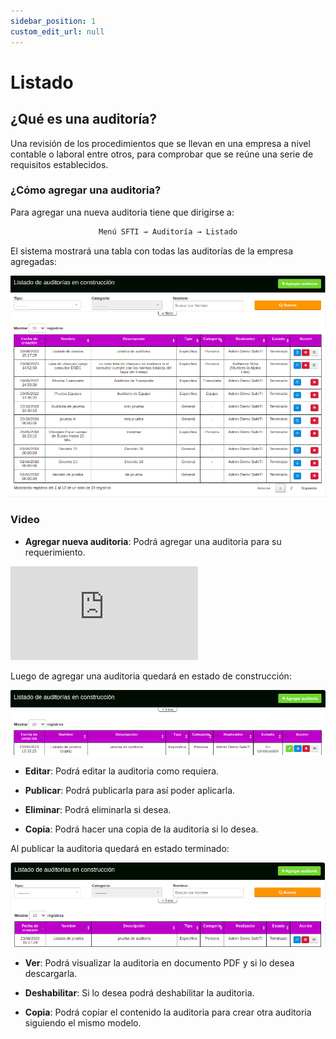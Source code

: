 ```yaml
---
sidebar_position: 1
custom_edit_url: null
---
```

# Listado
## ¿Qué es una auditoría?

Una revisión de los procedimientos que se llevan en una empresa a nivel contable o laboral entre otros, para comprobar que se reúne una serie de requisitos establecidos.
 
### ¿Cómo agregar una auditoria?
Para agregar una nueva auditoria tiene que dirigirse a:

<div align="center">

```bash
Menú SFTI → Auditoría → Listado
```
</div>

El sistema mostrará una tabla con todas las auditorías de la empresa agregadas:

<div align="center">

![inicio](/img/img_manual/img_auditorias/2023-08-23_16-35.png)

</div>

### Video

* **Agregar nueva auditoria**: Podrá agregar una auditoria para su requerimiento.

<div class="video-responsive">

<iframe src="https://www.youtube.com/embed/3W_EyBgTEnA/?rel=0" title="YouTube video player" frameborder="0" allow="accelerometer; autoplay; clipboard-write; encrypted-media; gyroscope; picture-in-picture; web-share" allowfullscreen></iframe>

</div>

Luego de agregar una auditoria quedará en estado de construcción: 

<div align="center">

![editar](/img/img_manual/img_auditorias/2023-08-23_16-33.png)

</div>

* **Editar**: Podrá editar la auditoria como requiera.

* **Publicar**: Podrá publicarla para así poder aplicarla.

* **Eliminar**: Podrá eliminarla si desea.

* **Copia**: Podrá hacer una copia de la auditoria si lo desea.

Al publicar la auditoria quedará en estado terminado:

<div align="center">

![terminada](/img/img_manual/img_auditorias/2023-08-23_16-26.png)

</div>

* **Ver**: Podrá visualizar la auditoria en documento PDF y si lo desea descargarla.

* **Deshabilitar**: Si lo desea podrá deshabilitar la auditoria.

* **Copia**: Podrá copiar el contenido la auditoria para crear otra auditoria siguiendo el mismo modelo.
